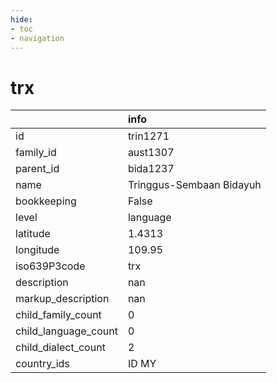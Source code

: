 ```yaml
---
hide:
- toc
- navigation
---
```

# trx
|                      | info                     |
|:---------------------|:-------------------------|
| id                   | trin1271                 |
| family_id            | aust1307                 |
| parent_id            | bida1237                 |
| name                 | Tringgus-Sembaan Bidayuh |
| bookkeeping          | False                    |
| level                | language                 |
| latitude             | 1.4313                   |
| longitude            | 109.95                   |
| iso639P3code         | trx                      |
| description          | nan                      |
| markup_description   | nan                      |
| child_family_count   | 0                        |
| child_language_count | 0                        |
| child_dialect_count  | 2                        |
| country_ids          | ID MY                    |